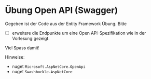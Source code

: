 # Übung Open API (Swagger)

Gegeben ist der Code aus der Entity Framework Übung.
Bitte 
- [ ] erweitere die Endpunkte um eine Open API-Spezifikation wie in der Vorlesung gezeigt.

Viel Spass damit!

Hinweise:
- nuget `Microsoft.AspNetCore.OpenApi`
- nuget `Swashbuckle.AspNetCore`
